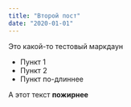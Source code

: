 ```yaml
---
title: "Второй пост"
date: "2020-01-01"
---
```


Это какой-то тестовый маркдаун

- Пункт 1
- Пункт 2
- Пункт по-длиннее

А этот текст **пожирнее**
